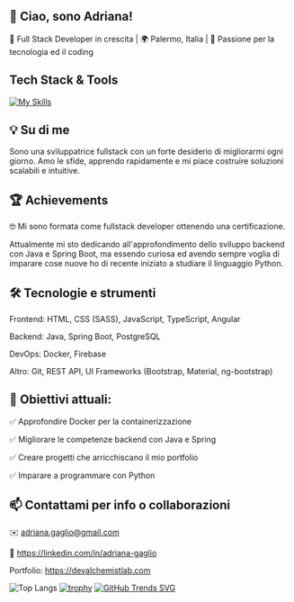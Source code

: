## 👋 Ciao, sono Adriana!

🚀 Full Stack Developer in crescita | 🌍 Palermo, Italia | 🎯 Passione per la tecnologia ed il coding



## Tech Stack & Tools
[![My Skills](https://skillicons.dev/icons?i=html,css,js,ts,angular,java,spring,postgres,docker,firebase)](https://skillicons.dev)

## 💡 Su di me

Sono una sviluppatrice fullstack con un forte desiderio di migliorarmi ogni giorno. 
Amo le sfide, apprendo rapidamente e mi piace costruire soluzioni scalabili e intuitive. 

## 🏆 Achievements

🤓 Mi sono formata come fullstack developer ottenendo una certificazione. 

Attualmente mi sto dedicando all'approfondimento dello sviluppo backend con Java e Spring Boot, ma essendo curiosa ed avendo sempre voglia di imparare cose nuove ho di recente iniziato a studiare il linguaggio Python.


## 🛠️ Tecnologie e strumenti

Frontend: HTML, CSS (SASS), JavaScript, TypeScript, Angular

Backend: Java, Spring Boot, PostgreSQL

DevOps: Docker, Firebase

Altro: Git, REST API, UI Frameworks (Bootstrap, Material, ng-bootstrap)


## 📌 Obiettivi attuali:

✅ Approfondire Docker per la containerizzazione

✅ Migliorare le competenze backend con Java e Spring

✅ Creare progetti che arricchiscano il mio portfolio

✅ Imparare a programmare con Python


## 📫 Contattami per info o collaborazioni

✉️ adriana.gaglio@gmail.com

🔗 https://linkedin.com/in/adriana-gaglio

Portfolio: https://devalchemistlab.com



![Top Langs](https://github-readme-stats.vercel.app/api/top-langs/?username=adrianagaglio&hide_progress=true) 
[![trophy](https://github-profile-trophy.vercel.app/?username=adrianagaglio&title=Commits,Repositories,Experience,Followers)](https://github.com/adrianagaglio/github-profile-trophy)
[![GitHub Trends SVG](https://api.githubtrends.io/user/svg/adrianagaglio/langs)](https://githubtrends.io)
